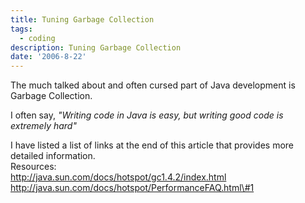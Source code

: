 ```yaml
---
title: Tuning Garbage Collection
tags:
  - coding
description: Tuning Garbage Collection
date: '2006-8-22'
---
```


The much talked about and often cursed part of Java development is Garbage Collection.

I often say, _"Writing code in Java is easy, but writing good code is extremely hard"_

I have listed a list of links at the end of this article that provides more detailed information.  
Resources:  
http://java.sun.com/docs/hotspot/gc1.4.2/index.html  
http://java.sun.com/docs/hotspot/PerformanceFAQ.html\#1
